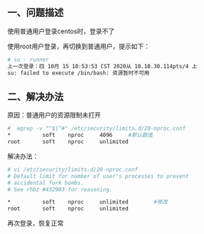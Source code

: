 ## 一、问题描述

使用普通用户登录centos时，登录不了

使用root用户登录，再切换到普通用户，提示如下：

```bash
# su - runner
上一次登录：四 10月 15 10:53:53 CST 2020从 10.10.30.114pts/4 上
su: failed to execute /bin/bash: 资源暂时不可用
```





## 二、解决办法

原因：普通用户的资源限制未打开

```bash
#  egrep -v "^$|^#" /etc/security/limits.d/20-nproc.conf
*          soft    nproc     4096     #默认数值
root       soft    nproc     unlimited
```



解决办法：

```bash
# vi /etc/security/limits.d/20-nproc.conf
# Default limit for number of user's processes to prevent
# accidental fork bombs.
# See rhbz #432903 for reasoning.

*          soft    nproc     unlimited        #修改 
root       soft    nproc     unlimited
```

再次登录，恢复正常